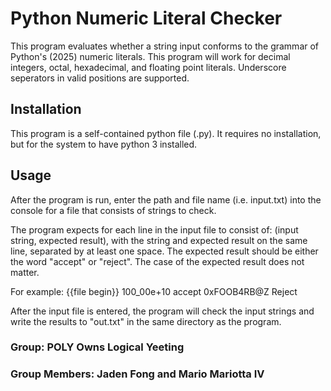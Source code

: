 # Python Numeric Literal Checker

This program evaluates whether a string input conforms to the grammar of Python's (2025) numeric literals.
This program will work for decimal integers, octal, hexadecimal, and floating point literals. Underscore seperators in valid positions are supported.

## Installation

This program is a self-contained python file (.py). It requires no installation, but for the system to have python 3 installed.

## Usage

After the program is run, enter the path and file name (i.e. input.txt) into the console for a file that consists of strings to check.

The program expects for each line in the input file to consist of: (input string, expected result), with the string and expected result on the same line, separated by at least one space. The expected result should be either the word "accept" or "reject". The case of the expected result does not matter.

For example:
{{file begin}}
100_00e+10 accept
0xFOOB4RB@Z Reject

After the input file is entered, the program will check the input strings and write the results to "out.txt" in the same directory as the program.

### Group: POLY Owns Logical Yeeting
### Group Members: Jaden Fong and Mario Mariotta IV


